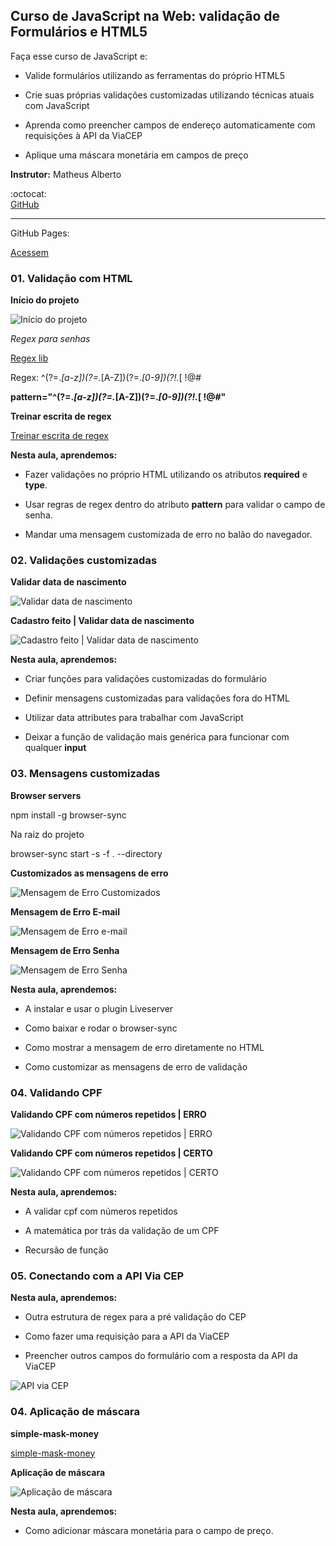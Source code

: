 ## Curso de JavaScript na Web: validação de Formulários e HTML5

Faça esse curso de JavaScript e:

- Valide formulários utilizando as ferramentas do próprio HTML5

- Crie suas próprias validações customizadas utilizando técnicas atuais com JavaScript

- Aprenda como preencher campos de endereço automaticamente com requisições à API da ViaCEP

- Aplique uma máscara monetária em campos de preço

**Instrutor:** Matheus Alberto

:octocat:	
[GitHub](https://github.com/ikyrie)

__________

GitHub Pages:

[Acessem]()

### 01. Validação com HTML 

**Início do projeto**

![Início do projeto](./assets/img/print/inicioProjeto.png)

*Regex para senhas*

[Regex lib](https://regexlib.com/Search.aspx?k=password&AspxAutoDetectCookieSupport=1)

Regex: ^(?=.*[a-z])(?=.*[A-Z])(?=.*[0-9])(?!.*[ !@#$%^&*_=+-]).{6,12}$ 

**pattern="^(?=.*[a-z])(?=.*[A-Z])(?=.*[0-9])(?!.*[ !@#$%^&*_=+-]).{6,12}$"**

**Treinar escrita de regex**

[Treinar escrita de regex](https://regexr.com/)

**Nesta aula, aprendemos:**

- Fazer validações no próprio HTML utilizando os atributos **required** e **type**.

- Usar regras de regex dentro do atributo **pattern** para validar o campo de senha.

- Mandar uma mensagem customizada de erro no balão do navegador.

### 02. Validações customizadas

**Validar data de nascimento**

![Validar data de nascimento](./assets/img/print/validarNascimento.png)

**Cadastro feito | Validar data de nascimento**

![Cadastro feito | Validar data de nascimento](./assets/img/print/validacaoNascimento2.png)

**Nesta aula, aprendemos:**

- Criar funções para validações customizadas do formulário

- Definir mensagens customizadas para validações fora do HTML

- Utilizar data attributes para trabalhar com JavaScript

- Deixar a função de validação mais genérica para funcionar com qualquer **input**

### 03. Mensagens customizadas 

**Browser servers**

npm install -g browser-sync 

Na raiz do projeto 

browser-sync start -s -f . --directory

**Customizados as mensagens de erro**


![Mensagem de Erro Customizados](./assets/img/print/mensagensDeErroCustomizadas.png)

**Mensagem de Erro E-mail** 

![Mensagem de Erro e-mail](./assets/img/print/mensagemErroEmail.png)

**Mensagem de Erro Senha**

![Mensagem de Erro Senha](./assets/img/print/mensagemErroSenha.png)

**Nesta aula, aprendemos:**

- A instalar e usar o plugin Liveserver

- Como baixar e rodar o browser-sync

- Como mostrar a mensagem de erro diretamente no HTML

- Como customizar as mensagens de erro de validação

### 04. Validando CPF

**Validando CPF com números repetidos | ERRO**

![Validando CPF com números repetidos | ERRO](./assets/img/print/validandoCPF.png)

**Validando CPF com números repetidos | CERTO**

![Validando CPF com números repetidos | CERTO](./assets/img/print/cpfCerto.png)

**Nesta aula, aprendemos:**

- A validar cpf com números repetidos

- A matemática por trás da validação de um CPF

- Recursão de função

### 05. Conectando com a API Via CEP

**Nesta aula, aprendemos:**

- Outra estrutura de regex para a pré validação do CEP

- Como fazer uma requisição para a API da ViaCEP

- Preencher outros campos do formulário com a resposta da API da ViaCEP

![API via CEP](./assets/img/print/APIviaCEP.png)

### 04. Aplicação de máscara

**simple-mask-money**

[simple-mask-money](https://github.com/codermarcos/simple-mask-money)

**Aplicação de máscara**

![Aplicação de máscara](https://user-images.githubusercontent.com/71729281/188292928-98a9ae91-25ce-49dd-a9b2-0f8a2c508bf4.png)

**Nesta aula, aprendemos:**

- Como adicionar máscara monetária para o campo de preço.


